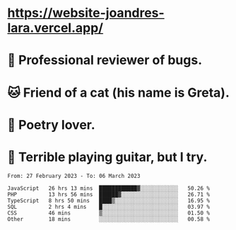 # https://website-joandres-lara.vercel.app/
# 🐛 Professional reviewer of bugs.
# 🐱 Friend of a cat (his name is Greta).
# 📜 Poetry lover.
# 🎸 Terrible playing guitar, but I try.

<!--START_SECTION:waka-->

```text
From: 27 February 2023 - To: 06 March 2023

JavaScript   26 hrs 13 mins  ████████████▓░░░░░░░░░░░░   50.26 %
PHP          13 hrs 56 mins  ██████▓░░░░░░░░░░░░░░░░░░   26.71 %
TypeScript   8 hrs 50 mins   ████▒░░░░░░░░░░░░░░░░░░░░   16.95 %
SQL          2 hrs 4 mins    █░░░░░░░░░░░░░░░░░░░░░░░░   03.97 %
CSS          46 mins         ▒░░░░░░░░░░░░░░░░░░░░░░░░   01.50 %
Other        18 mins         ░░░░░░░░░░░░░░░░░░░░░░░░░   00.58 %
```

<!--END_SECTION:waka-->
